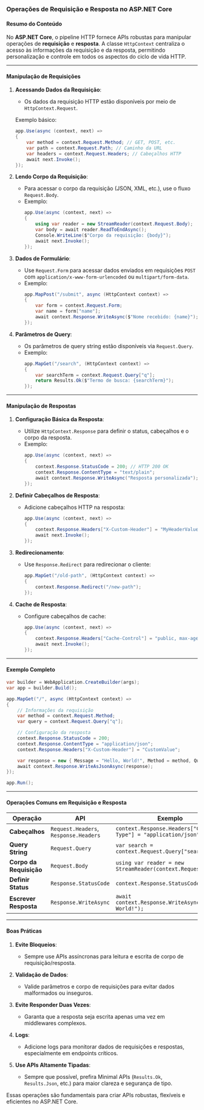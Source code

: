 ### Operações de Requisição e Resposta no ASP.NET Core

#### Resumo do Conteúdo

No **ASP.NET Core**, o pipeline HTTP fornece APIs robustas para manipular operações de **requisição** e **resposta**. A classe `HttpContext` centraliza o acesso às informações da requisição e da resposta, permitindo personalização e controle em todos os aspectos do ciclo de vida HTTP.

---

#### Manipulação de Requisições

1. **Acessando Dados da Requisição**:
   - Os dados da requisição HTTP estão disponíveis por meio de `HttpContext.Request`.

   Exemplo básico:
   ```csharp
   app.Use(async (context, next) =>
   {
       var method = context.Request.Method; // GET, POST, etc.
       var path = context.Request.Path; // Caminho da URL
       var headers = context.Request.Headers; // Cabeçalhos HTTP
       await next.Invoke();
   });
   ```

2. **Lendo Corpo da Requisição**:
   - Para acessar o corpo da requisição (JSON, XML, etc.), use o fluxo `Request.Body`.
   - Exemplo:
     ```csharp
     app.Use(async (context, next) =>
     {
         using var reader = new StreamReader(context.Request.Body);
         var body = await reader.ReadToEndAsync();
         Console.WriteLine($"Corpo da requisição: {body}");
         await next.Invoke();
     });
     ```

3. **Dados de Formulário**:
   - Use `Request.Form` para acessar dados enviados em requisições `POST` com `application/x-www-form-urlencoded` ou `multipart/form-data`.
   - Exemplo:
     ```csharp
     app.MapPost("/submit", async (HttpContext context) =>
     {
         var form = context.Request.Form;
         var name = form["name"];
         await context.Response.WriteAsync($"Nome recebido: {name}");
     });
     ```

4. **Parâmetros de Query**:
   - Os parâmetros de query string estão disponíveis via `Request.Query`.
   - Exemplo:
     ```csharp
     app.MapGet("/search", (HttpContext context) =>
     {
         var searchTerm = context.Request.Query["q"];
         return Results.Ok($"Termo de busca: {searchTerm}");
     });
     ```

---

#### Manipulação de Respostas

1. **Configuração Básica da Resposta**:
   - Utilize `HttpContext.Response` para definir o status, cabeçalhos e o corpo da resposta.
   - Exemplo:
     ```csharp
     app.Use(async (context, next) =>
     {
         context.Response.StatusCode = 200; // HTTP 200 OK
         context.Response.ContentType = "text/plain";
         await context.Response.WriteAsync("Resposta personalizada");
     });
     ```

2. **Definir Cabeçalhos de Resposta**:
   - Adicione cabeçalhos HTTP na resposta:
     ```csharp
     app.Use(async (context, next) =>
     {
         context.Response.Headers["X-Custom-Header"] = "MyHeaderValue";
         await next.Invoke();
     });
     ```

3. **Redirecionamento**:
   - Use `Response.Redirect` para redirecionar o cliente:
     ```csharp
     app.MapGet("/old-path", (HttpContext context) =>
     {
         context.Response.Redirect("/new-path");
     });
     ```

4. **Cache de Resposta**:
   - Configure cabeçalhos de cache:
     ```csharp
     app.Use(async (context, next) =>
     {
         context.Response.Headers["Cache-Control"] = "public, max-age=60";
         await next.Invoke();
     });
     ```

---

#### Exemplo Completo

```csharp
var builder = WebApplication.CreateBuilder(args);
var app = builder.Build();

app.MapGet("/", async (HttpContext context) =>
{
    // Informações da requisição
    var method = context.Request.Method;
    var query = context.Request.Query["q"];

    // Configuração da resposta
    context.Response.StatusCode = 200;
    context.Response.ContentType = "application/json";
    context.Response.Headers["X-Custom-Header"] = "CustomValue";

    var response = new { Message = "Hello, World!", Method = method, Query = query };
    await context.Response.WriteAsJsonAsync(response);
});

app.Run();
```

---

#### Operações Comuns em Requisição e Resposta

| Operação              | API                                      | Exemplo                                                       |
|-----------------------|------------------------------------------|---------------------------------------------------------------|
| **Cabeçalhos**        | `Request.Headers`, `Response.Headers`    | `context.Response.Headers["Content-Type"] = "application/json";` |
| **Query String**      | `Request.Query`                         | `var search = context.Request.Query["search"];`              |
| **Corpo da Requisição**| `Request.Body`                          | `using var reader = new StreamReader(context.Request.Body);`  |
| **Definir Status**    | `Response.StatusCode`                    | `context.Response.StatusCode = 404;`                         |
| **Escrever Resposta** | `Response.WriteAsync`                    | `await context.Response.WriteAsync("Hello, World!");`        |

---

#### Boas Práticas

1. **Evite Bloqueios**:
   - Sempre use APIs assíncronas para leitura e escrita de corpo de requisição/resposta.

2. **Validação de Dados**:
   - Valide parâmetros e corpo de requisições para evitar dados malformados ou inseguros.

3. **Evite Responder Duas Vezes**:
   - Garanta que a resposta seja escrita apenas uma vez em middlewares complexos.

4. **Logs**:
   - Adicione logs para monitorar dados de requisições e respostas, especialmente em endpoints críticos.

5. **Use APIs Altamente Tipadas**:
   - Sempre que possível, prefira Minimal APIs (`Results.Ok`, `Results.Json`, etc.) para maior clareza e segurança de tipo.

Essas operações são fundamentais para criar APIs robustas, flexíveis e eficientes no ASP.NET Core.